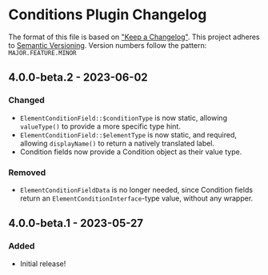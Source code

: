 # Conditions Plugin Changelog

The format of this file is based on ["Keep a Changelog"](http://keepachangelog.com/). This project adheres to [Semantic Versioning](http://semver.org/). Version numbers follow the pattern: `MAJOR.FEATURE.MINOR`

## 4.0.0-beta.2 - 2023-06-02

### Changed

- `ElementConditionField::$conditionType` is now static, allowing `valueType()` to provide a more specific type hint.
- `ElementConditionField::$elementType` is now static, and required, allowing `displayName()` to return a natively translated label.
- Condition fields now provide a Condition object as their value type.

### Removed

- `ElementConditionFieldData` is no longer needed, since Condition fields return an `ElementConditionInterface`-type value, without any wrapper.

## 4.0.0-beta.1 - 2023-05-27

### Added

- Initial release!
